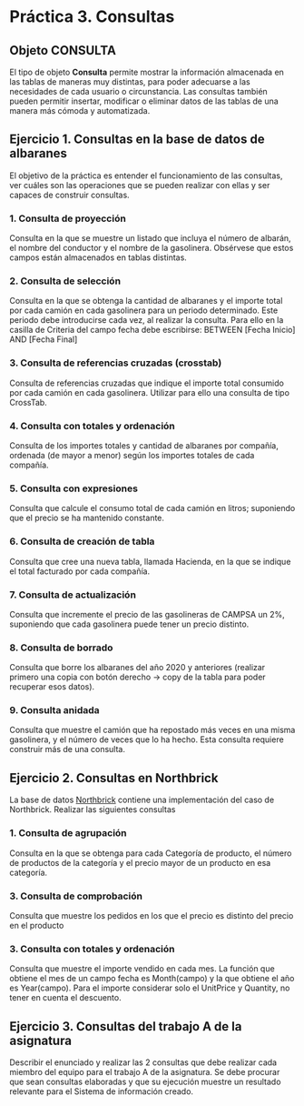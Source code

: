 # Práctica 3. Consultas


## Objeto CONSULTA
El tipo de objeto **Consulta** permite mostrar la información almacenada en las tablas de maneras muy distintas, para poder adecuarse a las necesidades de cada usuario o circunstancia.
Las consultas también pueden permitir insertar, modificar o eliminar datos de las tablas de una manera más cómoda y automatizada.

##	Ejercicio 1. Consultas en la base de datos de albaranes
El objetivo de la práctica es entender el funcionamiento de las consultas, ver cuáles son las operaciones que se pueden realizar con ellas y ser capaces de construir consultas.  

### 1. Consulta de proyección
Consulta en la que se muestre un listado que incluya el número de albarán, el nombre del conductor y el nombre de la gasolinera. Obsérvese que estos campos están almacenados en tablas distintas.
### 2. Consulta de selección
Consulta en la que se obtenga la cantidad de albaranes y el importe total por cada camión en cada gasolinera para un periodo determinado. Este periodo debe introducirse cada vez, al realizar la consulta. Para ello en la casilla de Criteria del campo fecha debe escribirse: BETWEEN [Fecha Inicio] AND [Fecha Final]
### 3. Consulta de referencias cruzadas (crosstab)
Consulta de referencias cruzadas que indique el importe total consumido por cada camión en cada gasolinera. Utilizar para ello una consulta de tipo CrossTab.
### 4. Consulta con totales y ordenación
Consulta de los importes totales y cantidad de albaranes por compañía, ordenada (de mayor a menor) según los importes totales de cada compañía.
### 5. Consulta con expresiones
Consulta que calcule el consumo total de cada camión en litros; suponiendo que el precio se ha mantenido constante.
### 6. Consulta de creación de tabla
Consulta que cree una nueva tabla, llamada Hacienda, en la que se indique el total facturado por cada compañía.
### 7. Consulta de actualización
Consulta que incremente el precio de las gasolineras de CAMPSA un 2%, suponiendo que cada gasolinera puede tener un precio distinto.
### 8. Consulta de borrado
Consulta que borre los albaranes del año 2020 y anteriores (realizar primero una copia con botón derecho -> copy de la tabla para poder recuperar esos datos).
### 9. Consulta anidada
Consulta que muestre el camión que ha repostado más veces en una misma gasolinera, y el número de veces que lo ha hecho. Esta consulta requiere construir más de una consulta.

##	Ejercicio 2. Consultas en Northbrick
La base de datos [Northbrick](https://github.com/nicolasserrano/CS/raw/master/webapps/northbrick3/northbrick_2019.mdb) contiene una implementación del caso de Northbrick.
Realizar las siguientes consultas
### 1. Consulta de agrupación
Consulta en la que se obtenga para cada Categoría de producto, el número de productos de la categoría y el precio mayor de un producto en esa categoría.
### 3. Consulta de comprobación
Consulta que muestre los pedidos en los que el precio es distinto del precio en el producto
### 3. Consulta con totales y ordenación
Consulta que muestre el importe vendido en cada mes. La función que obtiene el mes de un campo fecha es Month(campo) y la que obtiene el año es Year(campo). Para el importe considerar solo el UnitPrice y Quantity, no tener en cuenta el descuento.

##	Ejercicio 3. Consultas del trabajo A de la asignatura
Describir el enunciado y realizar las 2 consultas que debe realizar cada miembro del equipo para el trabajo A de la asignatura. Se debe procurar que sean consultas elaboradas y que su ejecución muestre un resultado relevante para el Sistema de información creado.

<!--[Northbrick](https://aula-virtual.unav.edu/bbcswebdav/pid-1774529-dt-content-rid-5781408_1/xid-5781408_1)  -->
